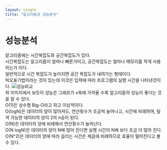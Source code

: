 ```yaml
---
layout: single
title: "알고리즘과 성능분석"
---
```


# 성능분석    

알고리즘에는 시간복잡도와 공간복잡도가 있다.   
시간복잡도는 알고리즘이 얼마나 빠른가이고, 공간복잡도는 얼마나 메모리를 작게 사용하는가 이다.   
일반적으로 시간 복잡도가 높아지면 공간 복잡도가 내려가는 형태이다.   
빅오표기법이라는 것이 있는데 이것은 입력에 따라 프로그램의 실행 시간을 나타낸것이다.
![성능비교](https://t1.daumcdn.net/cfile/tistory/99C76E335AF45FC435)   
위 이미지에서 보듯이 성능은 그래프가 x축에 가까울 수록 알고리즘의 성능이 좋다는 것을 알 수 있다.   
O(1)은 상수형 Big-O라고 하고 이상적이다.   
O(logN)은 데이터의 양이 많아져도, 연산횟수가 조금씩 늘어나고, 시간에 비례하여, 탐색 가능한 데이터의 양이 2의 n승이 된다.    
O(N)은 데이터의 양에 비례해서 연산횟수가 늘어난다.    
O(N logN)은 데이터의 양이 N배 많아 진다면 실행 시간이 N배 보다 조금 더 많아 진다.     
 O(N^2)은 데이터의 양에 따라 걸리는 시간은 제곱에 비례하므로 효율이 떨어진다고 볼 수 있다.
